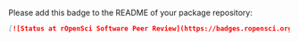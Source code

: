 Please add this badge to the README of your package repository:

```md
[![Status at rOpenSci Software Peer Review](https://badges.ropensci.org/{{issue_id}}_status.svg)](https://github.com/ropensci/software-review/issues/{{issue_id}})
```
